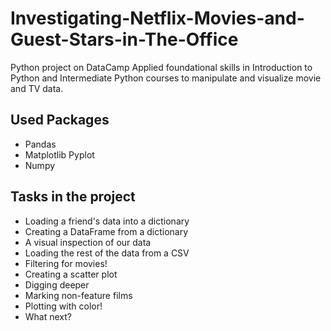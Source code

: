 # Investigating-Netflix-Movies-and-Guest-Stars-in-The-Office

Python project on DataCamp
Applied foundational skills in Introduction to Python and Intermediate Python courses to manipulate and visualize movie and TV data.

## Used Packages

* Pandas
* Matplotlib Pyplot
* Numpy

## Tasks in the project

* Loading a friend's data into a dictionary
* Creating a DataFrame from a dictionary
* A visual inspection of our data
* Loading the rest of the data from a CSV
* Filtering for movies!
* Creating a scatter plot
* Digging deeper
* Marking non-feature films
* Plotting with color!
* What next?
